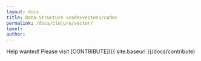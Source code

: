 ```yaml
---
layout: docs
title: Data Structure <code>vector</code>
permalink: /docs/clojure/vector/
level: 
author: 
---
```


Help wanted! Please visit  [CONTRIBUTE]({{ site.baseurl }}/docs/contribute)